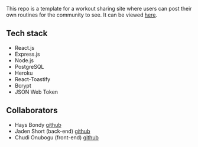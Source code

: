 This repo is a template for a workout sharing site where users can post their own routines for the community to see. It can be viewed [here](https://fitness-tracker-react-app.herokuapp.com/).

## Tech stack

- React.js
- Express.js
- Node.js
- PostgreSQL
- Heroku
- React-Toastify
- Bcrypt
- JSON Web Token

## Collaborators

- Hays Bondy [github](https://github.com/hays-b)
- Jaden Short (back-end) [github](https://github.com/Biospear)
- Chudi Onubogu (front-end) [github](https://github.com/chudiisnumber1)
